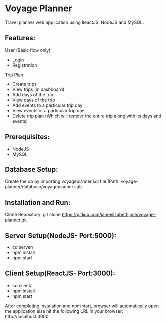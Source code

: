 # Voyage Planner

Travel planner web application using ReactJS, NodeJS and MySQL.

## Features:

User (Basic flow only)
-	Login 
-	Registration

Trip Plan
-	Create trips
-	View trips (in dashboard)
-	Add days of the trip
-	View days of the trip
-	Add events to a particular trip day
-	View events of a particular trip day
-	Delete trip plan (Which will remove the entire trip along with its days and events)


## Prerequisites:
- NodeJS
- MySQL

## Database Setup:
Create the db by importing voyageplanner.sql file (Path: voyage-planner/database/voyageplanner.sql)

## Installation and Run:
Clone Repository: git clone https://github.com/janeelizabethjose/voyage-planner.git

## Server Setup(NodeJS- Port:5000):
- cd server/
- npm install
- npm start

## Client Setup(ReactJS- Port:3000):
- cd client/
- npm install
- npm start

After completing instalation and npm start, browser will automatically open the application else hit the following URL in your browser: http://localhost:3000


